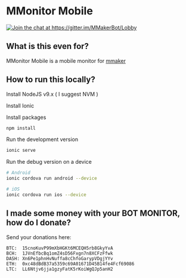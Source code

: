 # MMonitor Mobile

<a href="https://gitter.im/MMakerBot/Lobby?utm_source=badge&utm_medium=badge&utm_campaign=pr-badge&utm_content=badge"><img alt="Join the chat at https://gitter.im/MMakerBot/Lobby" src="https://badges.gitter.im/MMakerBot/Lobby.svg"></a>

## What is this even for?

MMonitor Mobile is a mobile monitor for [mmaker](https://github.com/mxaddict/mmaker)

## How to run this locally?

Install NodeJS v9.x ( I suggest NVM )

Install Ionic

Install packages

```bash
npm install
```

Run the development version

```bash
ionic serve
```

Run the debug version on a device

```bash
# Android
ionic cordova run android --device

# iOS
ionic cordova run ios --device
```

## I made some money with your BOT MONITOR, how do I donate?

Send your donations here:

```
BTC:  15cnoKuvP99mXbHGKt6MCEQH5rb8GkyYvA
BCH:  1JVnEfbcBq1omZ4sD56Fxgn7n8XCFzFfwk
DASH: Xn6Pe1phnHvNuffa8cChfoGarypVDgjYYv
ETH:  0xc48dBdB37a5359c69A01671D45B14fe4Fcf69086
LTC:  LL6Ntjv6jja1gzyFatK5rKoiWgQJp5anH2
```

